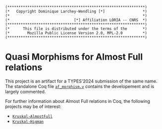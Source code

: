 ```
(**************************************************************)
(*   Copyright Dominique Larchey-Wendling [*]                 *)
(*                                                            *)
(*                             [*] Affiliation LORIA -- CNRS  *)
(**************************************************************)
(*      This file is distributed under the terms of the       *)
(*        Mozilla Public License Version 2.0, MPL-2.0         *)
(**************************************************************)
```

# Quasi Morphisms for Almost Full relations

This project is an artifact for a TYPES'2024 submission of the
same name. The standalone Coq file [`af_morphism.v`](af_morphism.v)
contains the developement and is largely commented. 

For further information about Almost Full relations in Coq,
the following projects may be of interest:
- [`Kruskal-AlmostFull`](https://github.com/DmxLarchey/Kruskal-AlmostFull)
- [`Kruskal-Higman`](https://github.com/DmxLarchey/Kruskal-Higman)

